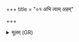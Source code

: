+++
title = "०१ अभि त्वाम् अहम्"

+++
<details><summary>मूलम् (GR)</summary>

अभि त्वाम् अहम् ओजसा-  
-इन्द्रो दस्यून् इवाभुवम् ।  
सपत्नि नश्यताद् इतो  
दूरं गच्छाध्य् ओकसः ॥
</details>